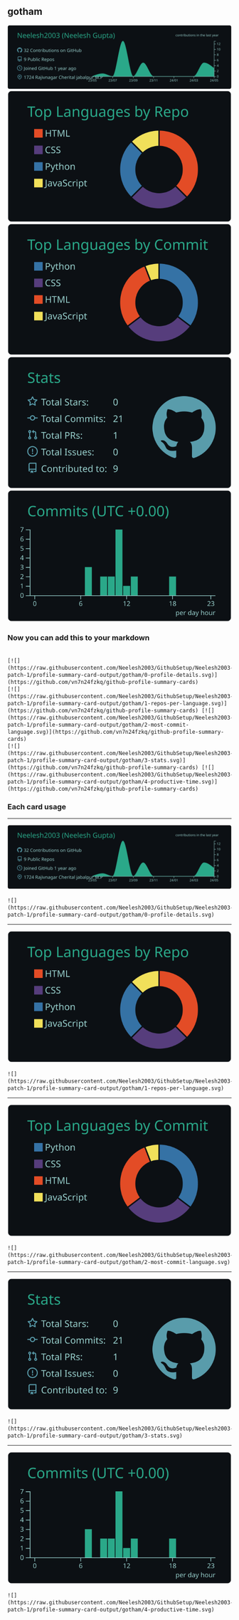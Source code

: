## gotham

[![](./0-profile-details.svg)](https://github.com/vn7n24fzkq/github-profile-summary-cards)
[![](./1-repos-per-language.svg)](https://github.com/vn7n24fzkq/github-profile-summary-cards) [![](./2-most-commit-language.svg)](https://github.com/vn7n24fzkq/github-profile-summary-cards)
[![](./3-stats.svg)](https://github.com/vn7n24fzkq/github-profile-summary-cards) [![](./4-productive-time.svg)](https://github.com/vn7n24fzkq/github-profile-summary-cards)
### Now you can add this to your markdown
```

[![](https://raw.githubusercontent.com/Neelesh2003/GithubSetup/Neelesh2003-patch-1/profile-summary-card-output/gotham/0-profile-details.svg)](https://github.com/vn7n24fzkq/github-profile-summary-cards)
[![](https://raw.githubusercontent.com/Neelesh2003/GithubSetup/Neelesh2003-patch-1/profile-summary-card-output/gotham/1-repos-per-language.svg)](https://github.com/vn7n24fzkq/github-profile-summary-cards) [![](https://raw.githubusercontent.com/Neelesh2003/GithubSetup/Neelesh2003-patch-1/profile-summary-card-output/gotham/2-most-commit-language.svg)](https://github.com/vn7n24fzkq/github-profile-summary-cards)
[![](https://raw.githubusercontent.com/Neelesh2003/GithubSetup/Neelesh2003-patch-1/profile-summary-card-output/gotham/3-stats.svg)](https://github.com/vn7n24fzkq/github-profile-summary-cards) [![](https://raw.githubusercontent.com/Neelesh2003/GithubSetup/Neelesh2003-patch-1/profile-summary-card-output/gotham/4-productive-time.svg)](https://github.com/vn7n24fzkq/github-profile-summary-cards)

```

### Each card usage
---

![](./0-profile-details.svg)

```
![](https://raw.githubusercontent.com/Neelesh2003/GithubSetup/Neelesh2003-patch-1/profile-summary-card-output/gotham/0-profile-details.svg)
```

    

---

![](./1-repos-per-language.svg)

```
![](https://raw.githubusercontent.com/Neelesh2003/GithubSetup/Neelesh2003-patch-1/profile-summary-card-output/gotham/1-repos-per-language.svg)
```

    

---

![](./2-most-commit-language.svg)

```
![](https://raw.githubusercontent.com/Neelesh2003/GithubSetup/Neelesh2003-patch-1/profile-summary-card-output/gotham/2-most-commit-language.svg)
```

    

---

![](./3-stats.svg)

```
![](https://raw.githubusercontent.com/Neelesh2003/GithubSetup/Neelesh2003-patch-1/profile-summary-card-output/gotham/3-stats.svg)
```

    

---

![](./4-productive-time.svg)

```
![](https://raw.githubusercontent.com/Neelesh2003/GithubSetup/Neelesh2003-patch-1/profile-summary-card-output/gotham/4-productive-time.svg)
```

    
